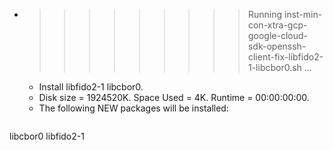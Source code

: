* >>>>>>>>> Running inst-min-con-xtra-gcp-google-cloud-sdk-openssh-client-fix-libfido2-1-libcbor0.sh ...
  * Install libfido2-1 libcbor0.
  * Disk size = 1924520K. Space Used = 4K. Runtime = 00:00:00:00.
  * The following NEW packages will be installed:
  ```bash
libcbor0 libfido2-1
  ```
